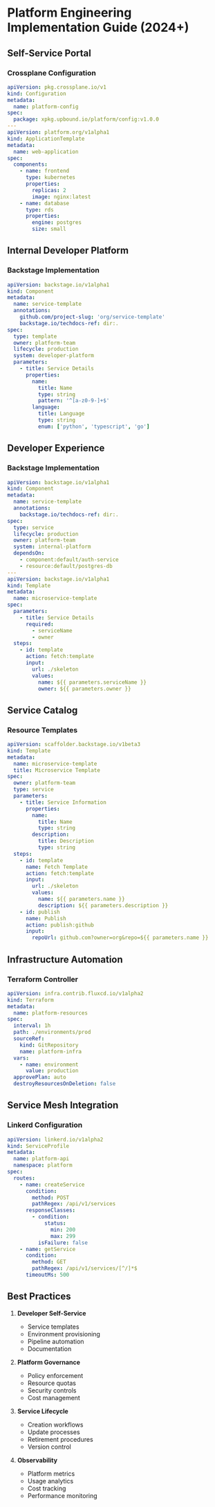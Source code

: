 # Platform Engineering Implementation Guide (2024+)

## Self-Service Portal

### Crossplane Configuration

```yaml
apiVersion: pkg.crossplane.io/v1
kind: Configuration
metadata:
  name: platform-config
spec:
  package: xpkg.upbound.io/platform/config:v1.0.0
---
apiVersion: platform.org/v1alpha1
kind: ApplicationTemplate
metadata:
  name: web-application
spec:
  components:
    - name: frontend
      type: kubernetes
      properties:
        replicas: 2
        image: nginx:latest
    - name: database
      type: rds
      properties:
        engine: postgres
        size: small
```

## Internal Developer Platform

### Backstage Implementation

```yaml
apiVersion: backstage.io/v1alpha1
kind: Component
metadata:
  name: service-template
  annotations:
    github.com/project-slug: 'org/service-template'
    backstage.io/techdocs-ref: dir:.
spec:
  type: template
  owner: platform-team
  lifecycle: production
  system: developer-platform
  parameters:
    - title: Service Details
      properties:
        name:
          title: Name
          type: string
          pattern: '^[a-z0-9-]+$'
        language:
          title: Language
          type: string
          enum: ['python', 'typescript', 'go']
```

## Developer Experience

### Backstage Implementation

```yaml
apiVersion: backstage.io/v1alpha1
kind: Component
metadata:
  name: service-template
  annotations:
    backstage.io/techdocs-ref: dir:.
spec:
  type: service
  lifecycle: production
  owner: platform-team
  system: internal-platform
  dependsOn:
    - component:default/auth-service
    - resource:default/postgres-db
---
apiVersion: backstage.io/v1alpha1
kind: Template
metadata:
  name: microservice-template
spec:
  parameters:
    - title: Service Details
      required:
        - serviceName
        - owner
  steps:
    - id: template
      action: fetch:template
      input:
        url: ./skeleton
        values:
          name: ${{ parameters.serviceName }}
          owner: ${{ parameters.owner }}
```

## Service Catalog

### Resource Templates

```yaml
apiVersion: scaffolder.backstage.io/v1beta3
kind: Template
metadata:
  name: microservice-template
  title: Microservice Template
spec:
  owner: platform-team
  type: service
  parameters:
    - title: Service Information
      properties:
        name:
          title: Name
          type: string
        description:
          title: Description
          type: string
  steps:
    - id: template
      name: Fetch Template
      action: fetch:template
      input:
        url: ./skeleton
        values:
          name: ${{ parameters.name }}
          description: ${{ parameters.description }}
    - id: publish
      name: Publish
      action: publish:github
      input:
        repoUrl: github.com?owner=org&repo=${{ parameters.name }}
```

## Infrastructure Automation

### Terraform Controller

```yaml
apiVersion: infra.contrib.fluxcd.io/v1alpha2
kind: Terraform
metadata:
  name: platform-resources
spec:
  interval: 1h
  path: ./environments/prod
  sourceRef:
    kind: GitRepository
    name: platform-infra
  vars:
    - name: environment
      value: production
  approvePlan: auto
  destroyResourcesOnDeletion: false
```

## Service Mesh Integration

### Linkerd Configuration

```yaml
apiVersion: linkerd.io/v1alpha2
kind: ServiceProfile
metadata:
  name: platform-api
  namespace: platform
spec:
  routes:
    - name: createService
      condition:
        method: POST
        pathRegex: /api/v1/services
      responseClasses:
        - condition:
            status:
              min: 200
              max: 299
          isFailure: false
    - name: getService
      condition:
        method: GET
        pathRegex: /api/v1/services/[^/]*$
      timeoutMs: 500
```

## Best Practices

1. **Developer Self-Service**
   - Service templates
   - Environment provisioning
   - Pipeline automation
   - Documentation

2. **Platform Governance**
   - Policy enforcement
   - Resource quotas
   - Security controls
   - Cost management

3. **Service Lifecycle**
   - Creation workflows
   - Update processes
   - Retirement procedures
   - Version control

4. **Observability**
   - Platform metrics
   - Usage analytics
   - Cost tracking
   - Performance monitoring
